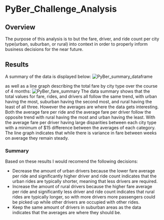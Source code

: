 # PyBer_Challenge_Analysis

## Overview
The purpose of this analysis is to but the fare, driver, and ride count per city type(urban, suburban, or rural) into context in order to properly inform business decisions for the near future.

## Results
A summary of the data is displayed below:
![PyBer_summary_dataframe](https://user-images.githubusercontent.com/87343629/134773117-81752de0-f1aa-465c-9f44-872d79ec7c2b.png)

as well as a line graph describing the total fare by city type over the course of 4 months:
![PyBer_fare_summary](https://user-images.githubusercontent.com/87343629/134773212-450b05c3-2aeb-4b10-ab01-30f7ae0189f7.png)
The data summary shows that the total values for fare, rides, and drivers all follow the same trend, with urban having the most, suburban having the second most, and rural having the least of all three. However the averages are where the data gets interesting. Both the average fare per ride and the average fare per driver follow the opposite trend with rural having the most and urban having the least. With the average fare per driver having large disparities between each city type with a minimum of $15 difference between the averages of each category. The line graph indicates that while there is variance in fare between weeks on average they remain steady.
### Summary
Based on these results I would recomend the following decisions:
- Decrease the amount of urban drivers because the lower fare average per ride and significantly higher driver and ride count indicates that the urban rides are typically shorter, meaning that less drivers are required.
- Increase the amount of rural drivers because the higher fare average per ride and significantly less driver and ride count indicates that rural rides are typically longer, so with more drivers more passengers could be picked up while other drivers are occupied with other rides.
- Keep the same amount of drivers in suburban areas as the data indicates that the averages are where they should be.
